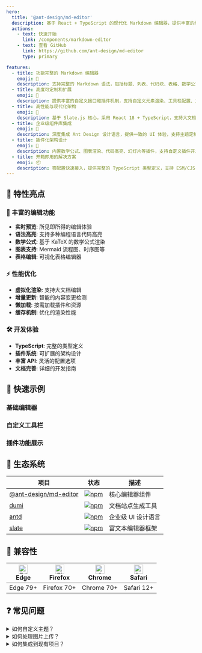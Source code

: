 ```yaml
---
hero:
  title: '@ant-design/md-editor'
  description: 基于 React + TypeScript 的现代化 Markdown 编辑器，提供丰富的编辑功能和插件系统
  actions:
    - text: 快速开始
      link: /components/markdown-editor
    - text: 查看 GitHub
      link: https://github.com/ant-design/md-editor
      type: primary

features:
  - title: 功能完整的 Markdown 编辑器
    emoji: 💎
    description: 支持完整的 Markdown 语法，包括标题、列表、代码块、表格、数学公式等，提供实时预览和语法高亮功能
  - title: 高度可定制和扩展
    emoji: 🌈
    description: 提供丰富的自定义接口和插件机制，支持自定义元素渲染、工具栏配置、主题定制等，轻松集成到各类应用中
  - title: 高性能与现代化架构
    emoji: 🚀
    description: 基于 Slate.js 核心，采用 React 18 + TypeScript，支持大文档编辑，提供优秀的性能和开发体验
  - title: 企业级组件库集成
    emoji: 🎯
    description: 深度集成 Ant Design 设计语言，提供一致的 UI 体验，支持主题定制和响应式设计
  - title: 插件化架构设计
    emoji: 🔧
    description: 内置数学公式、图表渲染、代码高亮、幻灯片等插件，支持自定义插件开发，功能可按需扩展
  - title: 开箱即用的解决方案
    emoji: 📦
    description: 零配置快速接入，提供完整的 TypeScript 类型定义，支持 ESM/CJS 多种模块格式
---
```


## 🚀 特性亮点

### 🎨 丰富的编辑功能
- **实时预览**: 所见即所得的编辑体验
- **语法高亮**: 支持多种编程语言代码高亮
- **数学公式**: 基于 KaTeX 的数学公式渲染
- **图表支持**: Mermaid 流程图、时序图等
- **表格编辑**: 可视化表格编辑器

### ⚡ 性能优化
- **虚拟化渲染**: 支持大文档编辑
- **增量更新**: 智能的内容变更检测
- **懒加载**: 按需加载插件和资源
- **缓存机制**: 优化的渲染性能

### 🛠️ 开发体验
- **TypeScript**: 完整的类型定义
- **插件系统**: 可扩展的架构设计
- **丰富 API**: 灵活的配置选项
- **文档完善**: 详细的开发指南

## 📖 快速示例

### 基础编辑器

<code src="./demos/basic.tsx" background="var(--main-bg-color)" title="基础编辑器" iframe=600></code>

### 自定义工具栏

<code src="./demos/toolbar.tsx" background="var(--main-bg-color)" title="自定义工具栏" iframe=600></code>

### 插件功能展示

<code src="./demos/plugins.tsx" background="var(--main-bg-color)" title="插件功能" iframe=600></code>

## 🔗 生态系统

| 项目 | 状态 | 描述 |
|------|------|------|
| [@ant-design/md-editor](https://www.npmjs.com/package/@ant-design/md-editor) | [![npm](https://img.shields.io/npm/v/@ant-design/md-editor.svg)](https://www.npmjs.com/package/@ant-design/md-editor) | 核心编辑器组件 |
| [dumi](https://d.umijs.org/) | [![npm](https://img.shields.io/npm/v/dumi.svg)](https://www.npmjs.com/package/dumi) | 文档站点生成工具 |
| [antd](https://ant.design/) | [![npm](https://img.shields.io/npm/v/antd.svg)](https://www.npmjs.com/package/antd) | 企业级 UI 设计语言 |
| [slate](https://docs.slatejs.org/) | [![npm](https://img.shields.io/npm/v/slate.svg)](https://www.npmjs.com/package/slate) | 富文本编辑器框架 |

## 📱 兼容性

| [<img src="https://raw.githubusercontent.com/alrra/browser-logos/master/src/edge/edge_48x48.png" alt="Edge" width="24px" height="24px" />](http://godban.github.io/browsers-support-badges/)<br/>Edge | [<img src="https://raw.githubusercontent.com/alrra/browser-logos/master/src/firefox/firefox_48x48.png" alt="Firefox" width="24px" height="24px" />](http://godban.github.io/browsers-support-badges/)<br/>Firefox | [<img src="https://raw.githubusercontent.com/alrra/browser-logos/master/src/chrome/chrome_48x48.png" alt="Chrome" width="24px" height="24px" />](http://godban.github.io/browsers-support-badges/)<br/>Chrome | [<img src="https://raw.githubusercontent.com/alrra/browser-logos/master/src/safari/safari_48x48.png" alt="Safari" width="24px" height="24px" />](http://godban.github.io/browsers-support-badges/)<br/>Safari |
| --- | --- | --- | --- |
| Edge 79+ | Firefox 70+ | Chrome 70+ | Safari 12+ |

## ❓ 常见问题

<details>
<summary>如何自定义主题？</summary>

md-editor 基于 Ant Design 主题系统，可以通过 ConfigProvider 自定义主题：

```tsx
import { ConfigProvider } from 'antd';
import { MarkdownEditor } from '@ant-design/md-editor';

<ConfigProvider
  theme={{
    token: {
      colorPrimary: '#00b96b',
    },
  }}
>
  <MarkdownEditor />
</ConfigProvider>
```
</details>

<details>
<summary>如何处理图片上传？</summary>

通过 `image.upload` 属性配置图片上传逻辑：

```tsx
<MarkdownEditor
  image={{
    upload: async (files) => {
      // 上传逻辑
      const urls = await uploadToServer(files);
      return urls;
    }
  }}
/>
```
</details>

<details>
<summary>如何集成到现有项目？</summary>

md-editor 设计为纯 React 组件，可以轻松集成到任何 React 项目中：

1. 安装依赖：`npm install @ant-design/md-editor`
2. 引入组件：`import { MarkdownEditor } from '@ant-design/md-editor'`
3. 使用组件：`<MarkdownEditor />`

详细集成指南请参考[快速开始](/components/markdown-editor)。
</details>
